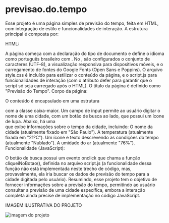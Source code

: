 # previsao.do.tempo

Esse projeto é uma página simples de previsão do tempo, feita em HTML, com integração de estilo e funcionalidades de interação. A estrutura principal é composta por:

HTML:

A página começa com a declaração do tipo de documento <!DOCTYPE html> e define o idioma como português brasileiro com <html lang="pt-br">.
No <head>, são configurados o conjunto de caracteres (UTF-8), a visualização responsiva para dispositivos móveis, e o carregamento de fontes do Google Fonts (Open Sans e Poppins).
O arquivo style.css é incluído para estilizar o conteúdo da página, e o script.js para funcionalidades de interação (com o atributo defer para garantir que o script só seja carregado após o HTML).
O título da página é definido como "Previsão do Tempo".
Corpo da página:

O conteúdo é encapsulado em uma estrutura <div> com a classe caixa-maior.
Um campo de input permite ao usuário digitar o nome de uma cidade, com um botão de busca ao lado, que possui um ícone de lupa.
Abaixo, há uma <div class="caixa-media"> que exibe informações sobre o tempo da cidade, incluindo:
O nome da cidade (atualmente fixado em "São Paulo").
A temperatura (atualmente fixada em "21ºC").
Um ícone e texto descrevendo as condições do tempo (atualmente "Nublado").
A umidade do ar (atualmente "76%").
Funcionalidade (JavaScript):

O botão de busca possui um evento onclick que chama a função cliqueiNoBotao(), definida no arquivo script.js (a funcionalidade dessa função não está implementada neste trecho de código, mas, provavelmente, ela iria buscar os dados de previsão do tempo para a cidade digitada pelo usuário).
Resumindo, esse projeto tem o objetivo de fornecer informações sobre a previsão do tempo, permitindo ao usuário consultar a previsão de uma cidade específica, embora a interação completa ainda precise de implementação no código JavaScript.

IMAGEM ILUSTRATIVA DO PROJETO

![imagem do projeto](https://github.com/user-attachments/assets/f2fb875a-cc60-4bc4-baa1-94d6a3e5fb30)
